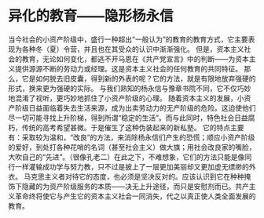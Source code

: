 # 异化的教育——隐形杨永信 
当今社会的小资产阶级中，盛行一种超出“一般认为”的教育的教育方式，它主要表现为各种冬（夏）令营，并且也在其受众的认识中渐渐强化。
但是，资本主义社会的教育，无论如何变化，都逃不开马恩在《共产党宣言》中的判断——为资本主义提供源源不断的劳动力或经理。这是资本主义社会的任何教育的共同特征。
那么，它是如何脱去旧皮囊，得到新的外表的呢？它的方法，就是有限地放弃强硬的形式，换来更为强硬的实际。
与我们熟知的杨永信与豫章书院不同，它不仅巧妙地混淆了视听，更巧妙地抓住了小资产阶级的心理。
随着资本主义的发展，小资产阶级日益面临着失去生活来源，成为出卖劳动力的无产阶级的危险。这迫使他们尽一切可能寻找上升阶梯，得到所谓“稳定的生活”。而与此同时，特色社会日益腐朽，传统的高考希望甚微。于是催生了这种伪装起来的新私塾。
它的特点主要有：采取较为温和，“改良”的方法，来消除杨永信们产生的恐慌；顺应小资产阶级的爱好，到处打各种花哨的名词（甚至社会主义）做大旗；用社会改良家的嘴脸，大吹自己的“先进”。（很像孔老二）在此之下，不难想象，它们的方法只能是像同行一样灌输成功学与努力教，只不过是披上了一层更加美丽却又更加虚无缥缈的外衣。
马克思主义者对待它的态度，也必须是坚决反对的。应该认识到它在种种掩饰下隐藏的为资产阶级服务的本质——决无上升途径，而只是安慰剂而已。共产主义革命终将使它与产生它的资本主义社会一同消失，代之以真正使人类全面发展的教育。
